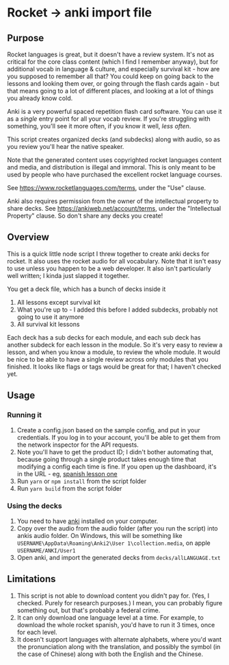 # Rocket -> anki import file

## Purpose
Rocket languages is great, but it doesn't have a review system. It's not as critical for the core class content (which
I find I remember anyway), but for additional vocab in language & culture, and especially survival kit - how are you
supposed to remember all that? You could keep on going back to the lessons and looking them over, or going through the
flash cards again - but that means going to a lot of different places, and looking at a lot of things you already know
cold.

Anki is a very powerful spaced repetition flash card software. You can use it as a *single* entry point for all your vocab
review. If you're struggling with something, you'll see it more often, if you know it well, *less often*.

This script creates organized decks (and subdecks) along with audio, so as you review you'll hear the native speaker.

Note that the generated content uses copyrighted rocket languages content and media, and distribution is illegal and
immoral. This is only meant to be used by people who have purchased the excellent rocket language courses.

See https://www.rocketlanguages.com/terms, under the "Use" clause.
 
Anki also requires permission from the owner of the intellectual property to share decks.
See https://ankiweb.net/account/terms, under the "Intellectual Property" clause.
So don't share any decks you create!

## Overview
This is a quick little node script I threw together to create anki decks for rocket. It also uses the rocket audio for all vocabulary. Note that it isn't easy to use unless you happen to be a web developer. It also isn't particularly well written;
I kinda just slapped it together.

You get a deck file, which has a bunch of decks inside it
1. All lessons except survival kit
2. What you're up to - I added this before I added subdecks, probably not going to use it anymore
3. All survival kit lessons

Each deck has a sub decks for each module, and each sub deck has another subdeck for each lesson in the module.
So it's very easy to review a lesson, and when you know a module, to review the whole module.
It would be nice to be able to have a single review across only modules that you finished. It looks like flags or tags would be great for that; I haven't checked yet.

## Usage

### Running it
1. Create a config.json based on the sample config, and put in your credentials. If you log in to your account, you'll be able
to get them from the network inspector for the API requests.
2. Note you'll have to get the product ID; I didn't bother automating that, because going through a single product takes enough time that modifying a config each time is fine. If you open up the dashboard, it's in the URL - eg, [spanish lesson one][spanish dashboard]
4. Run `yarn` or `npm install` from the script folder
3. Run `yarn build` from the script folder

### Using the decks
1. You need to have [anki][anki home] installed on your computer. 
2. Copy over the audio from the audio folder (after you run the script) into ankis audio folder. On Windows, this will be something like `USERNAME\AppData\Roaming\Anki2\User 1\collection.media`, on apple `USERNAME/ANKI/User1`
3. Open anki, and import the generated decks from `decks/allLANGUAGE.txt`

## Limitations
1. This script is not able to download content you didn't pay for. (Yes, I checked. Purely for research purposes.) I mean, you can probably figure something out, but that's probably a federal crime.
2. It can only download one language level at a time. For example, to download the whole rocket spanish, you'd have to run it 3 times, once for each level.
3. It doesn't support languages with alternate alphabets, where you'd want the pronunciation along with the translation, and
possibly the symbol (in the case of Chinese) along with both the English and the Chinese.

[anki home]: https://apps.ankiweb.net/
[spanish dashboard]: https://app.rocketlanguages.com/members/products/1/dashboard